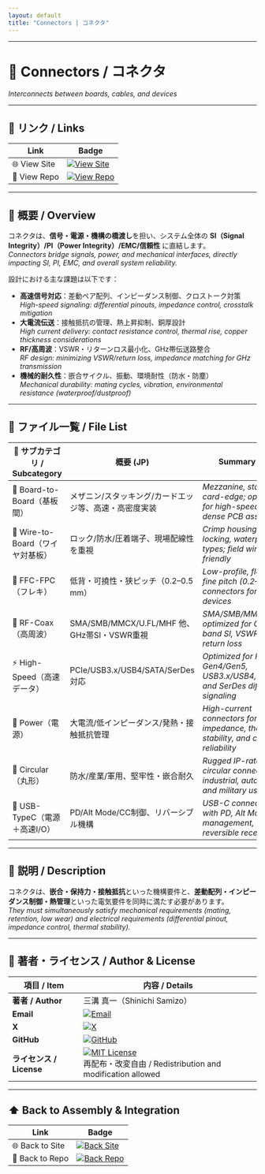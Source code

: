 ```yaml
---
layout: default
title: "Connectors | コネクタ" 
---
```


---

# 🔌 Connectors / コネクタ
*Interconnects between boards, cables, and devices*

---

## 🔗 リンク / Links

| Link | Badge |
|---|---|
| 🌐 View Site | [![View Site](https://img.shields.io/badge/View-Site-brightgreen?style=for-the-badge&logo=githubpages)](https://samizo-aitl.github.io/Edusemi-Plus/Assembly-Integration/Connectors/) |
| 📂 View Repo | [![View Repo](https://img.shields.io/badge/View-Repo-blue?style=for-the-badge&logo=github)](https://github.com/Samizo-AITL/Edusemi-Plus/tree/main/Assembly-Integration/Connectors) |

---

## 📖 概要 / Overview
コネクタは、**信号・電源・機構の橋渡し**を担い、システム全体の **SI（Signal Integrity）/PI（Power Integrity）/EMC/信頼性** に直結します。  
*Connectors bridge signals, power, and mechanical interfaces, directly impacting SI, PI, EMC, and overall system reliability.*  

設計における主な課題は以下です：  
- **高速信号対応**：差動ペア配列、インピーダンス制御、クロストーク対策  
  *High-speed signaling: differential pinouts, impedance control, crosstalk mitigation*  
- **大電流伝送**：接触抵抗の管理、熱上昇抑制、銅厚設計  
  *High current delivery: contact resistance control, thermal rise, copper thickness considerations*  
- **RF/高周波**：VSWR・リターンロス最小化、GHz帯伝送路整合  
  *RF design: minimizing VSWR/return loss, impedance matching for GHz transmission*  
- **機械的耐久性**：嵌合サイクル、振動、環境耐性（防水・防塵）  
  *Mechanical durability: mating cycles, vibration, environmental resistance (waterproof/dustproof)*  

---

## 📂 ファイル一覧 / File List

| 📘 サブカテゴリ / Subcategory | 概要 (JP) | Summary (EN) | Links |
|---|---|---|---|
| 🧩 Board-to-Board（基板間） | メザニン/スタッキング/カードエッジ等、高速・高密度実装 | *Mezzanine, stacking, card-edge; optimized for high-speed and dense PCB assemblies* | [![Site](https://img.shields.io/badge/View-Site-brightgreen?style=for-the-badge&logo=githubpages)](https://samizo-aitl.github.io/Edusemi-Plus/Assembly-Integration/Connectors/Board-to-Board/) [![Repo](https://img.shields.io/badge/View-Repo-blue?style=for-the-badge&logo=github)](https://github.com/Samizo-AITL/Edusemi-Plus/blob/main/Assembly-Integration/Connectors/Board-to-Board.md) |
| 🧵 Wire-to-Board（ワイヤ対基板） | ロック/防水/圧着端子、現場配線性を重視 | *Crimp housings, locking, waterproof types; field wiring friendly* | [![Site](https://img.shields.io/badge/View-Site-brightgreen?style=for-the-badge&logo=githubpages)](https://samizo-aitl.github.io/Edusemi-Plus/Assembly-Integration/Connectors/Wire-to-Board/) [![Repo](https://img.shields.io/badge/View-Repo-blue?style=for-the-badge&logo=github)](https://github.com/Samizo-AITL/Edusemi-Plus/blob/main/Assembly-Integration/Connectors/Wire-to-Board.md) |
| 📜 FFC-FPC（フレキ） | 低背・可撓性・狭ピッチ（0.2–0.5 mm） | *Low-profile, flexible, fine pitch (0.2–0.5 mm) connectors for portable devices* | [![Site](https://img.shields.io/badge/View-Site-brightgreen?style=for-the-badge&logo=githubpages)](https://samizo-aitl.github.io/Edusemi-Plus/Assembly-Integration/Connectors/FFC-FPC/) [![Repo](https://img.shields.io/badge/View-Repo-blue?style=for-the-badge&logo=github)](https://github.com/Samizo-AITL/Edusemi-Plus/blob/main/Assembly-Integration/Connectors/FFC-FPC.md) |
| 🧲 RF-Coax（高周波） | SMA/SMB/MMCX/U.FL/MHF 他、GHz帯SI・VSWR重視 | *SMA/SMB/MMCX/U.FL; optimized for GHz-band SI, VSWR, and return loss* | [![Site](https://img.shields.io/badge/View-Site-brightgreen?style=for-the-badge&logo=githubpages)](https://samizo-aitl.github.io/Edusemi-Plus/Assembly-Integration/Connectors/RF-Coax/) [![Repo](https://img.shields.io/badge/View-Repo-blue?style=for-the-badge&logo=github)](https://github.com/Samizo-AITL/Edusemi-Plus/blob/main/Assembly-Integration/Connectors/RF-Coax.md) |
| ⚡ High-Speed（高速データ） | PCIe/USB3.x/USB4/SATA/SerDes対応 | *Optimized for PCIe Gen4/Gen5, USB3.x/USB4, SATA, and SerDes differential signaling* | [![Site](https://img.shields.io/badge/View-Site-brightgreen?style=for-the-badge&logo=githubpages)](https://samizo-aitl.github.io/Edusemi-Plus/Assembly-Integration/Connectors/High-Speed/) [![Repo](https://img.shields.io/badge/View-Repo-blue?style=for-the-badge&logo=github)](https://github.com/Samizo-AITL/Edusemi-Plus/blob/main/Assembly-Integration/Connectors/High-Speed.md) |
| 🔋 Power（電源） | 大電流/低インピーダンス/発熱・接触抵抗管理 | *High-current connectors for low impedance, thermal stability, and contact reliability* | [![Site](https://img.shields.io/badge/View-Site-brightgreen?style=for-the-badge&logo=githubpages)](https://samizo-aitl.github.io/Edusemi-Plus/Assembly-Integration/Connectors/Power/) [![Repo](https://img.shields.io/badge/View-Repo-blue?style=for-the-badge&logo=github)](https://github.com/Samizo-AITL/Edusemi-Plus/blob/main/Assembly-Integration/Connectors/Power.md) |
| 🧿 Circular（丸形） | 防水/産業/軍用、堅牢性・嵌合耐久 | *Rugged IP-rated circular connectors for industrial, automotive, and military use* | [![Site](https://img.shields.io/badge/View-Site-brightgreen?style=for-the-badge&logo=githubpages)](https://samizo-aitl.github.io/Edusemi-Plus/Assembly-Integration/Connectors/Circular/) [![Repo](https://img.shields.io/badge/View-Repo-blue?style=for-the-badge&logo=github)](https://github.com/Samizo-AITL/Edusemi-Plus/blob/main/Assembly-Integration/Connectors/Circular.md) |
| 🔌 USB-TypeC（電源＋高速I/O） | PD/Alt Mode/CC制御、リバーシブル機構 | *USB-C connectors with PD, Alt Modes, CC management, reversible receptacles* | [![Site](https://img.shields.io/badge/View-Site-brightgreen?style=for-the-badge&logo=githubpages)](https://samizo-aitl.github.io/Edusemi-Plus/Assembly-Integration/Connectors/USB-TypeC/) [![Repo](https://img.shields.io/badge/View-Repo-blue?style=for-the-badge&logo=github)](https://github.com/Samizo-AITL/Edusemi-Plus/blob/main/Assembly-Integration/Connectors/USB-TypeC.md) |

---

## 📑 説明 / Description
コネクタは、**嵌合・保持力・接触抵抗**といった機構要件と、**差動配列・インピーダンス制御・熱管理**といった電気要件を同時に満たす必要があります。  
*They must simultaneously satisfy mechanical requirements (mating, retention, low wear) and electrical requirements (differential pinout, impedance control, thermal stability).*  

---

## 👤 著者・ライセンス / Author & License

| 項目 / Item | 内容 / Details |
|---|---|
| **著者 / Author** | 三溝 真一（Shinichi Samizo） |
| **Email** | [![Email](https://img.shields.io/badge/Email-shin3t72%40gmail.com-red?style=for-the-badge&logo=gmail)](mailto:shin3t72@gmail.com) |
| **X** | [![X](https://img.shields.io/badge/X-@shin3t72-black?style=for-the-badge&logo=x)](https://x.com/shin3t72) |
| **GitHub** | [![GitHub](https://img.shields.io/badge/GitHub-Samizo--AITL-blue?style=for-the-badge&logo=github)](https://github.com/Samizo-AITL) |
| **ライセンス / License** | [![MIT License](https://img.shields.io/badge/license-MIT-blue.svg?style=for-the-badge)](LICENSE) <br> 再配布・改変自由 / Redistribution and modification allowed |

---

## ⬆️ Back to Assembly & Integration

| Link | Badge |
|---|---|
| 🌐 Back to Site | [![Back Site](https://img.shields.io/badge/⬆️%20Back-Site-brightgreen?style=for-the-badge&logo=githubpages)](https://samizo-aitl.github.io/Edusemi-Plus/Assembly-Integration/) |
| 📂 Back to Repo | [![Back Repo](https://img.shields.io/badge/⬆️%20Back-Repo-blue?style=for-the-badge&logo=github)](https://github.com/Samizo-AITL/Edusemi-Plus/tree/main/Assembly-Integration) |
